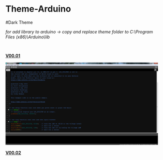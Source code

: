 # Theme-Arduino
#Dark Theme

*for add library to arduino -> copy and replace theme folder to C:\Program Files (x86)\Arduino\lib*

<br/>

**[V00.01](https://github.com/hamedsargoli/Theme-Arduino/tree/master/Dark%20Theme/V01)**

<img src="https://github.com/hamedsargoli/Theme-Arduino/blob/master/Dark%20Theme/V01/pic_V01.PNG?raw=true" >

<br/>

**[V00.02](https://github.com/hamedsargoli/Theme-Arduino)**

